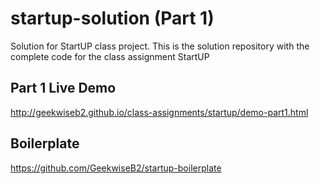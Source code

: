 # startup-solution (Part 1)
Solution for StartUP class project. This is the solution repository with the complete code for the class assignment StartUP

## Part 1 Live Demo
http://geekwiseb2.github.io/class-assignments/startup/demo-part1.html

## Boilerplate
https://github.com/GeekwiseB2/startup-boilerplate
